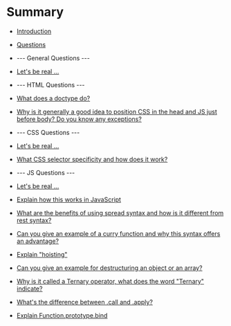 # Summary

* [Introduction](README.md)
* [Questions](questions.md)



* --- General Questions ---
* [Let's be real ...](general/bereal.md)



* --- HTML Questions ---
* [What does a doctype do?](html/doctype.md)
* [Why is it generally a good idea to position CSS in the head and JS just before body? Do you know any exceptions?](html/linkScriptPosition.md)



* --- CSS Questions ---
* [Let's be real ...](css/bereal.md)
* [What CSS selector specificity and how does it work?](css/specificity.md)



* --- JS Questions ---
* [Let's be real ...](js/bereal.md)
* [Explain how this works in JavaScript](js/this.md)
* [What are the benefits of using spread syntax and how is it different from rest syntax?](js/spreadAndRestSyntax.md)
* [Can you give an example of a curry function and why this syntax offers an advantage?](js/curry.md)
* [Explain "hoisting"](js/hoisting.md)
* [Can you give an example for destructuring an object or an array?](js/destructuring.md)
* [Why is it called a Ternary operator, what does the word "Ternary" indicate?](js/ternary.md)
* [What's the difference between .call and .apply?](js/callApply.md)
* [Explain Function.prototype.bind](js/bind.md)
